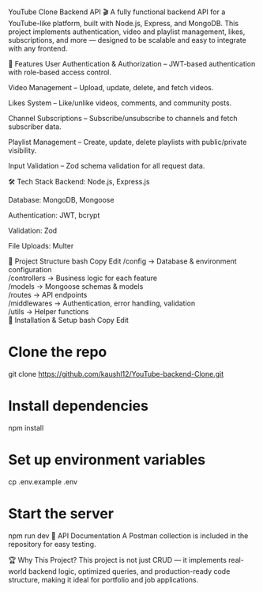 YouTube Clone Backend API 🎬
A fully functional backend API for a YouTube-like platform, built with Node.js, Express, and MongoDB.
This project implements authentication, video and playlist management, likes, subscriptions, and more — designed to be scalable and easy to integrate with any frontend.

🚀 Features
User Authentication & Authorization – JWT-based authentication with role-based access control.

Video Management – Upload, update, delete, and fetch videos.

Likes System – Like/unlike videos, comments, and community posts.

Channel Subscriptions – Subscribe/unsubscribe to channels and fetch subscriber data.

Playlist Management – Create, update, delete playlists with public/private visibility.

Input Validation – Zod schema validation for all request data.

🛠 Tech Stack
Backend: Node.js, Express.js

Database: MongoDB, Mongoose

Authentication: JWT, bcrypt

Validation: Zod

File Uploads: Multer

📂 Project Structure
bash
Copy
Edit
/config        → Database & environment configuration  
/controllers   → Business logic for each feature  
/models        → Mongoose schemas & models  
/routes        → API endpoints  
/middlewares   → Authentication, error handling, validation  
/utils         → Helper functions  
📌 Installation & Setup
bash
Copy
Edit
# Clone the repo
git clone https://github.com/kaushl12/YouTube-backend-Clone.git

# Install dependencies
npm install

# Set up environment variables
cp .env.example .env

# Start the server
npm run dev
📄 API Documentation
A Postman collection is included in the repository for easy testing.

🏆 Why This Project?
This project is not just CRUD — it implements real-world backend logic, optimized queries, and production-ready code structure, making it ideal for portfolio and job applications.